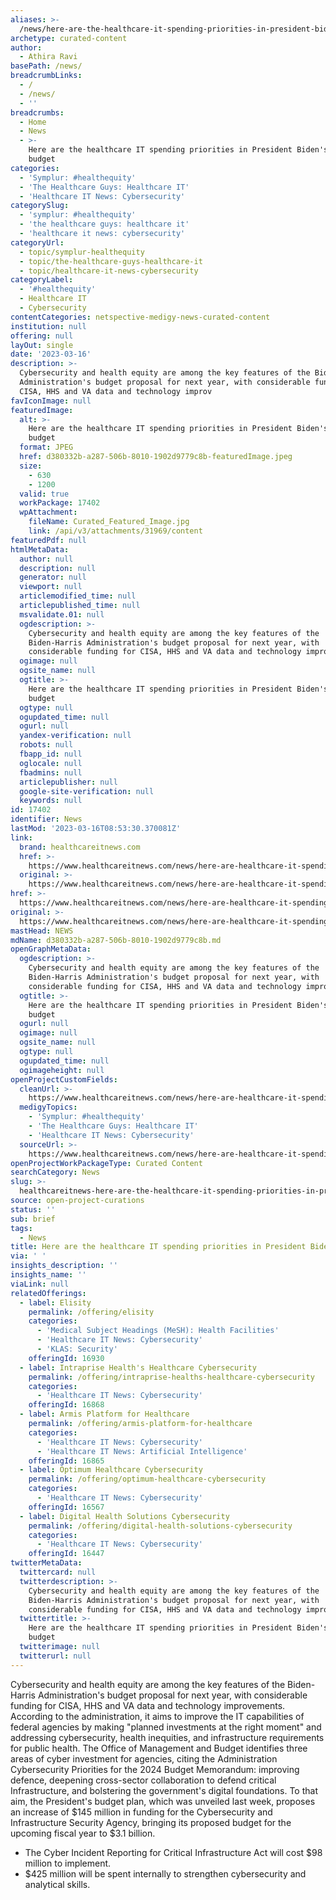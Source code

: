 ```yaml
---
aliases: >-
  /news/here-are-the-healthcare-it-spending-priorities-in-president-bidens-new-budget
archetype: curated-content
author:
  - Athira Ravi
basePath: /news/
breadcrumbLinks:
  - /
  - /news/
  - ''
breadcrumbs:
  - Home
  - News
  - >-
    Here are the healthcare IT spending priorities in President Biden's new
    budget
categories:
  - 'Symplur: #healthequity'
  - 'The Healthcare Guys: Healthcare IT'
  - 'Healthcare IT News: Cybersecurity'
categorySlug:
  - 'symplur: #healthequity'
  - 'the healthcare guys: healthcare it'
  - 'healthcare it news: cybersecurity'
categoryUrl:
  - topic/symplur-healthequity
  - topic/the-healthcare-guys-healthcare-it
  - topic/healthcare-it-news-cybersecurity
categoryLabel:
  - '#healthequity'
  - Healthcare IT
  - Cybersecurity
contentCategories: netspective-medigy-news-curated-content
institution: null
offering: null
layOut: single
date: '2023-03-16'
description: >-
  Cybersecurity and health equity are among the key features of the Biden-Harris
  Administration's budget proposal for next year, with considerable funding for
  CISA, HHS and VA data and technology improv
favIconImage: null
featuredImage:
  alt: >-
    Here are the healthcare IT spending priorities in President Biden's new
    budget
  format: JPEG
  href: d380332b-a287-506b-8010-1902d9779c8b-featuredImage.jpeg
  size:
    - 630
    - 1200
  valid: true
  workPackage: 17402
  wpAttachment:
    fileName: Curated_Featured_Image.jpg
    link: /api/v3/attachments/31969/content
featuredPdf: null
htmlMetaData:
  author: null
  description: null
  generator: null
  viewport: null
  articlemodified_time: null
  articlepublished_time: null
  msvalidate.01: null
  ogdescription: >-
    Cybersecurity and health equity are among the key features of the
    Biden-Harris Administration's budget proposal for next year, with
    considerable funding for CISA, HHS and VA data and technology improvements.
  ogimage: null
  ogsite_name: null
  ogtitle: >-
    Here are the healthcare IT spending priorities in President Biden's new
    budget
  ogtype: null
  ogupdated_time: null
  ogurl: null
  yandex-verification: null
  robots: null
  fbapp_id: null
  oglocale: null
  fbadmins: null
  articlepublisher: null
  google-site-verification: null
  keywords: null
id: 17402
identifier: News
lastMod: '2023-03-16T08:53:30.370081Z'
link:
  brand: healthcareitnews.com
  href: >-
    https://www.healthcareitnews.com/news/here-are-healthcare-it-spending-priorities-president-bidens-new-budget
  original: >-
    https://www.healthcareitnews.com/news/here-are-healthcare-it-spending-priorities-president-bidens-new-budget
href: >-
  https://www.healthcareitnews.com/news/here-are-healthcare-it-spending-priorities-president-bidens-new-budget
original: >-
  https://www.healthcareitnews.com/news/here-are-healthcare-it-spending-priorities-president-bidens-new-budget
mastHead: NEWS
mdName: d380332b-a287-506b-8010-1902d9779c8b.md
openGraphMetaData:
  ogdescription: >-
    Cybersecurity and health equity are among the key features of the
    Biden-Harris Administration's budget proposal for next year, with
    considerable funding for CISA, HHS and VA data and technology improvements.
  ogtitle: >-
    Here are the healthcare IT spending priorities in President Biden's new
    budget
  ogurl: null
  ogimage: null
  ogsite_name: null
  ogtype: null
  ogupdated_time: null
  ogimageheight: null
openProjectCustomFields:
  cleanUrl: >-
    https://www.healthcareitnews.com/news/here-are-healthcare-it-spending-priorities-president-bidens-new-budget
  medigyTopics:
    - 'Symplur: #healthequity'
    - 'The Healthcare Guys: Healthcare IT'
    - 'Healthcare IT News: Cybersecurity'
  sourceUrl: >-
    https://www.healthcareitnews.com/news/here-are-healthcare-it-spending-priorities-president-bidens-new-budget
openProjectWorkPackageType: Curated Content
searchCategory: News
slug: >-
  healthcareitnews-here-are-the-healthcare-it-spending-priorities-in-president-bidens-new-budget
source: open-project-curations
status: ''
sub: brief
tags:
  - News
title: Here are the healthcare IT spending priorities in President Biden's new budget
via: ' '
insights_description: ''
insights_name: ''
viaLink: null
relatedOfferings:
  - label: Elisity
    permalink: /offering/elisity
    categories:
      - 'Medical Subject Headings (MeSH): Health Facilities'
      - 'Healthcare IT News: Cybersecurity'
      - 'KLAS: Security'
    offeringId: 16930
  - label: Intraprise Health's Healthcare Cybersecurity
    permalink: /offering/intraprise-healths-healthcare-cybersecurity
    categories:
      - 'Healthcare IT News: Cybersecurity'
    offeringId: 16868
  - label: Armis Platform for Healthcare
    permalink: /offering/armis-platform-for-healthcare
    categories:
      - 'Healthcare IT News: Cybersecurity'
      - 'Healthcare IT News: Artificial Intelligence'
    offeringId: 16865
  - label: Optimum Healthcare Cybersecurity
    permalink: /offering/optimum-healthcare-cybersecurity
    categories:
      - 'Healthcare IT News: Cybersecurity'
    offeringId: 16567
  - label: Digital Health Solutions Cybersecurity
    permalink: /offering/digital-health-solutions-cybersecurity
    categories:
      - 'Healthcare IT News: Cybersecurity'
    offeringId: 16447
twitterMetaData:
  twittercard: null
  twitterdescription: >-
    Cybersecurity and health equity are among the key features of the
    Biden-Harris Administration's budget proposal for next year, with
    considerable funding for CISA, HHS and VA data and technology improvements.
  twittertitle: >-
    Here are the healthcare IT spending priorities in President Biden's new
    budget
  twitterimage: null
  twitterurl: null
---
```

<p>Cybersecurity and health equity are among the key features of the Biden-Harris Administration's budget proposal for next year, with considerable funding for CISA, HHS and VA data and technology improvements. According to the administration, it aims to improve the IT capabilities of federal agencies by making "planned investments at the right moment" and addressing cybersecurity, health inequities, and infrastructure requirements for public health. The Office of Management and Budget identifies three areas of cyber investment for agencies, citing the Administration Cybersecurity Priorities for the 2024 Budget Memorandum: improving defence, deepening cross-sector collaboration to defend critical Infrastructure, and bolstering the government's digital foundations. To that aim, the President's budget plan, which was unveiled last week, proposes an increase of $145 million in funding for the Cybersecurity and Infrastructure Security Agency, bringing its proposed budget for the upcoming fiscal year to $3.1 billion.</p><ul><li>The Cyber Incident Reporting for Critical Infrastructure Act will cost $98 million to implement.</li><li>$425 million will be spent internally to strengthen cybersecurity and analytical skills.</li></ul>